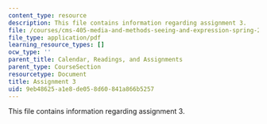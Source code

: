 ```yaml
---
content_type: resource
description: This file contains information regarding assignment 3.
file: /courses/cms-405-media-and-methods-seeing-and-expression-spring-2013/9eb48625a1e8de058d60841a866b5257_MITCMS_405S13_assignment3.pdf
file_type: application/pdf
learning_resource_types: []
ocw_type: ''
parent_title: Calendar, Readings, and Assignments
parent_type: CourseSection
resourcetype: Document
title: Assignment 3
uid: 9eb48625-a1e8-de05-8d60-841a866b5257
---
```

This file contains information regarding assignment 3.

